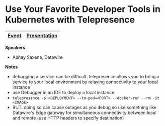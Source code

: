 # Use Your Favorite Developer Tools in Kubernetes with Telepresence

| [Event](https://sched.co/UaeA) | [Presentation](presentation/Use%20Your%20Favorite%20Developer%20Tools%20With%20Telepresence.pdf)
| - | - |

**Speakers**
* Abhay Saxena, Datawire

**Notes**
* debugging a service can be difficult. telepresence allows you to bring a service to your local environment by relaying connectivity to your local instance
* use Debugger in an IDE to deploy a local instance
* ```telepresence -s <DEPLOYMENT> --to-pod=<PORT> --docker-run --rm -it <IMAGE>```
* BUT: doing so can cause outages as you debug so use something like Datawire's Edge gateway for simultaneous connectivity between local and remote (use HTTP headers to specify destination)